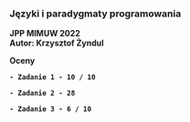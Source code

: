 ### Języki i paradygmaty programowania 

<b> JPP MIMUW 2022 </b> <br />
<b> Autor: Krzysztof Żyndul </b> <br />

<b> Oceny

    - Zadanie 1 - 10 / 10

    - Zadanie 2 - 28

    - Zadanie 3 - 6 / 10
</b>
